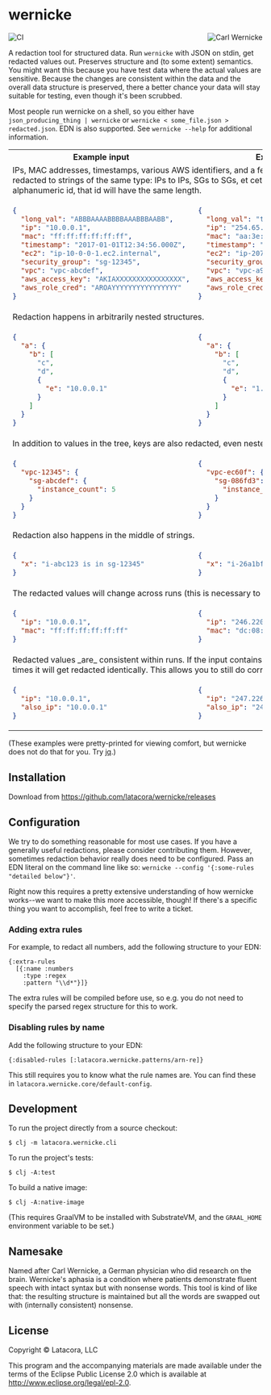 # wernicke

<img alt="Carl Wernicke" src="https://raw.githubusercontent.com/latacora/wernicke/master/carl.jpg" align="right">

![CI](https://github.com/latacora/wernicke/workflows/CI/badge.svg)

A redaction tool for structured data. Run `wernicke` with JSON on stdin, get
redacted values out. Preserves structure and (to some extent) semantics. You
might want this because you have test data where the actual values are
sensitive. Because the changes are consistent within the data and the overall
data structure is preserved, there a better chance your data will stay suitable
for testing, even though it's been scrubbed.

Most people run wernicke on a shell, so you either have `json_producing_thing |
wernicke` or `wernicke < some_file.json > redacted.json`. EDN is also supported.
See `wernicke --help` for additional information.

<table>

<tr>
<th>Example input</th>
<th>Example output</th>
</tr>

<tr></tr>

<tr>
<td colspan="2">
IPs, MAC addresses, timestamps, various AWS identifiers, and a few other types of strings are redacted to strings of the same type: IPs to IPs, SGs to SGs, et cetera. If these strings have an alphanumeric id, that id will have the same length.
</td>
</tr>

<tr>
<td>

```json
{
  "long_val": "ABBBAAAABBBBAAABBBAABB",
  "ip": "10.0.0.1",
  "mac": "ff:ff:ff:ff:ff:ff",
  "timestamp": "2017-01-01T12:34:56.000Z",
  "ec2": "ip-10-0-0-1.ec2.internal",
  "security_group": "sg-12345",
  "vpc": "vpc-abcdef",
  "aws_access_key": "AKIAXXXXXXXXXXXXXXXX",
  "aws_role_cred": "AROAYYYYYYYYYYYYYYYY"
}
```
</td>

<td>

```json
{
  "long_val": "teyjdaeqEYGw18fRIt5vLo",
  "ip": "254.65.252.245",
  "mac": "aa:3e:91:ab:3b:3a",
  "timestamp": "2044-19-02T20:32:55.72Z",
  "ec2": "ip-207-255-185-237.ec2.internal",
  "security_group": "sg-887b8",
  "vpc": "vpc-a9d96a",
  "aws_access_key": "AKIAQ5E7IHRMOW7YABLS",
  "aws_role_cred": "AROA6QA7SQTM6YWS4F0H"
}
```
</td>
</tr>

<td colspan="2">
Redaction happens in arbitrarily nested structures.
</td>

<tr>
<td>

```json
{
  "a": {
    "b": [
      "c",
      "d",
      {
        "e": "10.0.0.1"
      }
    ]
  }
}
```
</td>

<td>

```json
{
  "a": {
    "b": [
      "c",
      "d",
      {
        "e": "1.212.241.246"
      }
    ]
  }
}
```
</td>
</tr>

<tr>
<td colspan="2">
In addition to values in the tree, keys are also redacted, even nested ones.
</td>
</tr>

<tr>
<td>

```json
{
  "vpc-12345": {
    "sg-abcdef": {
      "instance_count": 5
    }
  }
}
```
</td>
<td>

```json
{
  "vpc-ec60f": {
    "sg-086fd3": {
      "instance_count": 5
    }
  }
}
```
</td>
</tr>

<tr>
<td colspan="2">
Redaction also happens in the middle of strings.
</td>
</tr>

<tr>
<td>

```json
{
  "x": "i-abc123 is in sg-12345"
}
```
</td>
<td>

```json
{
  "x": "i-26a1bf is in sg-77aff"
}
```
</td>
</tr>

<td colspan="2">
The redacted values will change across runs (this is necessary to make redaction
irreversible).
</td>

<tr>
<td>

```json
{
  "ip": "10.0.0.1",
  "mac": "ff:ff:ff:ff:ff:ff"
}
```
</td>
<td>

```json
{
  "ip": "246.220.253.214",
  "mac": "dc:08:90:75:e3:91"
}
```
</td>
</tr>

<td colspan="2">
Redacted values _are_ consistent within runs. If the input
contains the same value multiple times it will get redacted identically. This
allows you to still do correlation in the result.
</td>

<tr>
<td>

```json
{
  "ip": "10.0.0.1",
  "also_ip": "10.0.0.1"
}
```
</td>
<td>

```json
{
  "ip": "247.226.167.9",
  "also_ip": "247.226.167.9"
}
```
</td>
</tr>
</table>

(These examples were pretty-printed for viewing comfort, but wernicke does not do that for you. Try [jq](https://stedolan.github.io/jq/).)

## Installation

Download from https://github.com/latacora/wernicke/releases

## Configuration

We try to do something reasonable for most use cases. If you have a generally
useful redactions, please consider contributing them. However, sometimes
redaction behavior really does need to be configured. Pass an EDN literal on the
command line like so: `wernicke --config '{:some-rules "detailed below"}'`.

Right now this requires a pretty extensive understanding of how wernicke
works--we want to make this more accessible, though! If there's a specific thing
you want to accomplish, feel free to write a ticket.

### Adding extra rules

For example, to redact all numbers, add the following structure to your EDN:

```edn
{:extra-rules
  [{:name :numbers
    :type :regex
    :pattern "\\d*"}]}
```

The extra rules will be compiled before use, so e.g. you do not need to specify
the parsed regex structure for this to work.

### Disabling rules by name

Add the following structure to your EDN:

```edn
{:disabled-rules [:latacora.wernicke.patterns/arn-re]}
```

This still requires you to know what the rule names are. You can find these in
`latacora.wernicke.core/default-config`.

## Development

To run the project directly from a source checkout:

    $ clj -m latacora.wernicke.cli

To run the project's tests:

    $ clj -A:test

To build a native image:

    $ clj -A:native-image

(This requires GraalVM to be installed with SubstrateVM, and the `GRAAL_HOME`
environment variable to be set.)

## Namesake

Named after Carl Wernicke, a German physician who did research on the brain.
Wernicke's aphasia is a condition where patients demonstrate fluent speech with
intact syntax but with nonsense words. This tool is kind of like that: the
resulting structure is maintained but all the words are swapped out with
(internally consistent) nonsense.

## License

Copyright © Latacora, LLC

This program and the accompanying materials are made available under the terms
of the Eclipse Public License 2.0 which is available at
http://www.eclipse.org/legal/epl-2.0.
